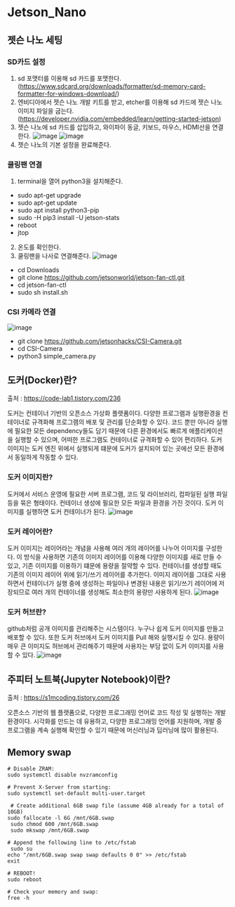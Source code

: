 # Jetson_Nano
## 젯슨 나노 세팅
### SD카드 설정
1. sd 포맷터를 이용해 sd 카드를 포맷한다. (https://www.sdcard.org/downloads/formatter/sd-memory-card-formatter-for-windows-download/)
2. 엔비디아에서 젯슨 나노 개발 키트를 받고, etcher를 이용해 sd 카드에 젯슨 나노 이미지 파일을 굽는다. (https://developer.nvidia.com/embedded/learn/getting-started-jetson)
3. 젯슨 나노에 sd 카드를 삽입하고, 와이파이 동글, 키보드, 마우스, HDMI선을 연결한다.
![image](https://github.com/server-123/Zetson_Nano/assets/73692229/960b1275-9df1-425c-b149-f210ef662777)
![image](https://github.com/server-123/Zetson_Nano/assets/73692229/2b813228-5a89-412f-a9c2-1eb09b371f78)
4. 젯슨 나노의 기본 설정을 완료해준다.

### 쿨링팬 연결
1. terminal을 열어 python3을 설치해준다.
- sudo apt-get upgrade
- sudo apt-get update
- sudo apt install python3-pip
- sudo -H pip3 install -U jetson-stats
- reboot
- jtop
2. 온도를 확인한다.
3. 쿨링팬을 나사로 연결해준다.
![image](https://github.com/server-123/Zetson_Nano/assets/73692229/81fbc968-ea32-4221-a77b-009cdcbcf90a)
- cd Downloads
- git clone  https://github.com/jetsonworld/jetson-fan-ctl.git
- cd jetson-fan-ctl
- sudo sh install.sh

### CSI 카메라 연결
![image](https://github.com/server-123/Zetson_Nano/assets/73692229/9b3bd3b1-51c6-45d1-a6c6-878978adf564)
- git clone https://github.com/jetsonhacks/CSI-Camera.git
- cd CSI-Camera
- python3 simple_camera.py

## 도커(Docker)란?
출처 : https://code-lab1.tistory.com/236

도커는 컨테이너 기반의 오픈소스 가상화 플랫폼이다. 다양한 프로그램과 실행환경을 컨테이너로 규격화해 프로그램의 배포 및 관리를 단순화할 수 있다. 코드 뿐만 아니라 실행에 필요한 모든 dependency들도 담기 때문에 다른 환경에서도 빠르게 애플리케이션을 실행할 수 있으며, 어떠한 프로그램도 컨테이너로 규격화할 수 있어 편리하다. 도커 이미지는 도커 엔진 위에서 실행되게 떄문에 도커가 설치되어 있는 곳에선 모든 환경에서 동일하게 작동할 수 있다.

### 도커 이미지란?
도커에서 서비스 운영에 필요한 서버 프로그램, 코드 및 라이브러리, 컴파일된 실행 파일 등을 묶은 형태이다. 컨테이너 생성에 필요한 모든 파일과 환경을 가진 것이다. 도커 이미지를 실행하면 도커 컨테이너가 된다.
![image](https://github.com/server-123/Zetson_Nano/assets/73692229/b93ad585-e39f-4c25-8d98-5f88b3626a09)

### 도커 레이어란?
도커 이미지는 레이어라는 개념을 사용해 여러 개의 레이어를 나누어 이미지를 구성한다. 이 방식을 사용하면 기존의 이미지 레이어를 이용해 다양한 이미지를 새로 만들 수 있고, 기존 이미지를 이용하기 떄문에 용량을 절약할 수 있다. 컨테이너를 생성할 때도 기존의 이미지 레이어 위에 읽기/쓰기 레이어를 추가한다. 이미지 레이어를 그대로 사용하면서 컨테이너가 실행 중에 생성하는 파일이나 변경된 내용은 읽기/쓰기 레이어에 저장되므로 여러 개의 컨테이너를 생성해도 최소한의 용량만 사용하게 된다.
![image](https://github.com/server-123/Zetson_Nano/assets/73692229/724f81fd-1063-48e8-9776-e7cee29eb51b)

### 도커 허브란?
github처럼 공개 이미지를 관리해주는 시스템이다. 누구나 쉽게 도커 이미지를 만들고 배포할 수 있다. 또한 도커 허브에서 도커 이미지를 Pull 해와 실행시킬 수 있다. 용량이 매우 큰 이미지도 허브에서 관리해주기 때문에 사용자는 부담 없이 도커 이미지를 사용할 수 있다.
![image](https://github.com/server-123/Zetson_Nano/assets/73692229/20dfc47b-1274-4ebd-9205-b323e9391fe6)

## 주피터 노트북(Jupyter Notebook)이란?
출처 : https://s1mcoding.tistory.com/26

오픈소스 기반의 웹 플랫폼으로, 다양한 프로그래밍 언어로 코드 작성 및 실행하는 개발 환경이다. 시각화를 만드는 데 유용하고, 다양한 프로그래밍 언어를 지원하며, 개발 중 프로그램을 계속 실행해 확인할 수 있기 때문에 머신러닝과 딥러닝에 많이 활용된다.

## Memory swap
```
# Disable ZRAM:
sudo systemctl disable nvzramconfig
 
# Prevent X-Server from starting:
sudo systemctl set-default multi-user.target

 # Create additional 6GB swap file (assume 4GB already for a total of 10GB)
sudo fallocate -l 6G /mnt/6GB.swap
 sudo chmod 600 /mnt/6GB.swap
 sudo mkswap /mnt/6GB.swap

# Append the following line to /etc/fstab
 sudo su
echo "/mnt/6GB.swap swap swap defaults 0 0" >> /etc/fstab
exit

# REBOOT!
sudo reboot

# Check your memory and swap:
free -h
```
